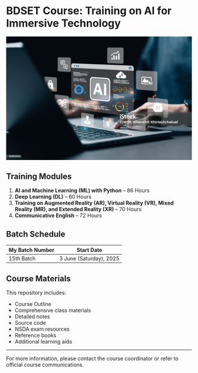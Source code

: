 # BDSET Course: Training on AI for Immersive Technology

![AI Training](Images/AI.jpg)

## Training Modules

1. **AI and Machine Learning (ML) with Python** – 86 Hours  
2. **Deep Learning (DL)** – 60 Hours  
3. **Training on Augmented Reality (AR), Virtual Reality (VR), Mixed Reality (MR), and Extended Reality (XR)** – 70 Hours  
4. **Communicative English** – 72 Hours  

## Batch Schedule

| My Batch Number| Start Date                |
|----------------|---------------------------|
| 15th Batch     | 3 June (Saturday), 2025   |

## Course Materials

This repository includes:

- Course Outline
- Comprehensive class materials  
- Detailed notes  
- Source code  
- NSDA exam resources  
- Reference books  
- Additional learning aids  

---

For more information, please contact the course coordinator or refer to official course communications.
